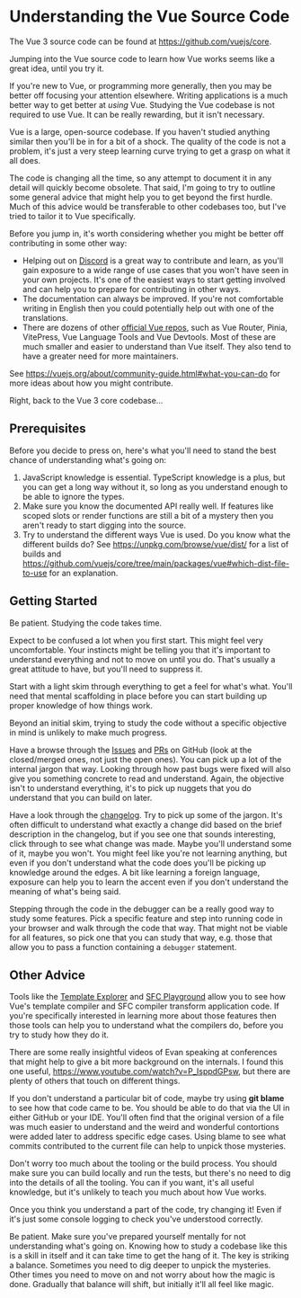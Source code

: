 # Understanding the Vue Source Code

The Vue 3 source code can be found at <https://github.com/vuejs/core>.

Jumping into the Vue source code to learn how Vue works seems like a great idea, until you try it.

If you're new to Vue, or programming more generally, then you may be better off focusing your attention elsewhere. Writing applications is a much better way to get better at *using* Vue. Studying the Vue codebase is not required to use Vue. It can be really rewarding, but it isn't necessary.

Vue is a large, open-source codebase. If you haven't studied anything similar then you'll be in for a bit of a shock. The quality of the code is not a problem, it's just a very steep learning curve trying to get a grasp on what it all does.

The code is changing all the time, so any attempt to document it in any detail will quickly become obsolete. That said, I'm going to try to outline some general advice that might help you to get beyond the first hurdle. Much of this advice would be transferable to other codebases too, but I've tried to tailor it to Vue specifically.

Before you jump in, it's worth considering whether you might be better off contributing in some other way:

- Helping out on [Discord](https://chat.vuejs.org/) is a great way to contribute and learn, as you'll gain exposure to a wide range of use cases that you won't have seen in your own projects. It's one of the easiest ways to start getting involved and can help you to prepare for contributing in other ways.
- The documentation can always be improved. If you're not comfortable writing in English then you could potentially help out with one of the translations.
- There are dozens of other [official Vue repos](https://github.com/vuejs/), such as Vue Router, Pinia, VitePress, Vue Language Tools and Vue Devtools. Most of these are much smaller and easier to understand than Vue itself. They also tend to have a greater need for more maintainers.

See <https://vuejs.org/about/community-guide.html#what-you-can-do> for more ideas about how you might contribute.

Right, back to the Vue 3 core codebase...

## Prerequisites

Before you decide to press on, here's what you'll need to stand the best chance of understanding what's going on:

1. JavaScript knowledge is essential. TypeScript knowledge is a plus, but you can get a long way without it, so long as you understand enough to be able to ignore the types.
2. Make sure you know the documented API really well. If features like scoped slots or render functions are still a bit of a mystery then you aren't ready to start digging into the source.
3. Try to understand the different ways Vue is used. Do you know what the different builds do? See <https://unpkg.com/browse/vue/dist/> for a list of builds and <https://github.com/vuejs/core/tree/main/packages/vue#which-dist-file-to-use> for an explanation.

## Getting Started

Be patient. Studying the code takes time.

Expect to be confused a lot when you first start. This might feel very uncomfortable. Your instincts might be telling you that it's important to understand everything and not to move on until you do. That's usually a great attitude to have, but you'll need to suppress it.

Start with a light skim through everything to get a feel for what's what. You'll need that mental scaffolding in place before you can start building up proper knowledge of how things work.

Beyond an initial skim, trying to study the code without a specific objective in mind is unlikely to make much progress.

Have a browse through the [Issues](https://github.com/vuejs/core/issues) and [PRs](https://github.com/vuejs/core/pulls) on GitHub (look at the closed/merged ones, not just the open ones). You can pick up a lot of the internal jargon that way. Looking through how past bugs were fixed will also give you something concrete to read and understand. Again, the objective isn't to understand everything, it's to pick up nuggets that you do understand that you can build on later.

Have a look through the [changelog](https://github.com/vuejs/core/blob/main/CHANGELOG.md). Try to pick up some of the jargon. It's often difficult to understand what exactly a change did based on the brief description in the changelog, but if you see one that sounds interesting, click through to see what change was made. Maybe you'll understand some of it, maybe you won't. You might feel like you're not learning anything, but even if you don't understand what the code does you'll be picking up knowledge around the edges. A bit like learning a foreign language, exposure can help you to learn the accent even if you don't understand the meaning of what's being said.

Stepping through the code in the debugger can be a really good way to study some features. Pick a specific feature and step into running code in your browser and walk through the code that way. That might not be viable for all features, so pick one that you can study that way, e.g. those that allow you to pass a function containing a `debugger` statement.

## Other Advice

Tools like the [Template Explorer](https://template-explorer.vuejs.org/) and [SFC Playground](https://play.vuejs.org/) allow you to see how Vue's template compiler and SFC compiler transform application code. If you're specifically interested in learning more about those features then those tools can help you to understand what the compilers do, before you try to study how they do it.

There are some really insightful videos of Evan speaking at conferences that might help to give a bit more background on the internals. I found this one useful, <https://www.youtube.com/watch?v=P_IsppdGPsw>, but there are plenty of others that touch on different things.

If you don't understand a particular bit of code, maybe try using **git blame** to see how that code came to be. You should be able to do that via the UI in either GitHub or your IDE. You'll often find that the original version of a file was much easier to understand and the weird and wonderful contortions were added later to address specific edge cases. Using blame to see what commits contributed to the current file can help to unpick those mysteries.

Don't worry too much about the tooling or the build process. You should make sure you can build locally and run the tests, but there's no need to dig into the details of all the tooling. You can if you want, it's all useful knowledge, but it's unlikely to teach you much about how Vue works.

Once you think you understand a part of the code, try changing it! Even if it's just some console logging to check you've understood correctly.

Be patient. Make sure you've prepared yourself mentally for not understanding what's going on. Knowing how to study a codebase like this is a skill in itself and it can take time to get the hang of it. The key is striking a balance. Sometimes you need to dig deeper to unpick the mysteries. Other times you need to move on and not worry about how the magic is done. Gradually that balance will shift, but initially it'll all feel like magic.
